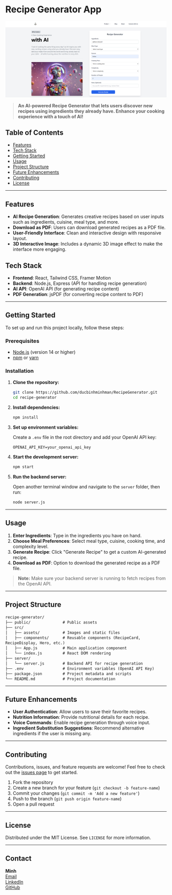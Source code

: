 # Recipe Generator App

![Cover Image](client/src/assets/Cover.png) <!-- Add a screenshot of your app here for visual appeal -->

> **An AI-powered Recipe Generator that lets users discover new recipes using ingredients they already have. Enhance your cooking experience with a touch of AI!**

## Table of Contents

- [Features](#features)
- [Tech Stack](#tech-stack)
- [Getting Started](#getting-started)
- [Usage](#usage)
- [Project Structure](#project-structure)
- [Future Enhancements](#future-enhancements)
- [Contributing](#contributing)
- [License](#license)

---

## Features

- **AI Recipe Generation**: Generates creative recipes based on user inputs such as ingredients, cuisine, meal type, and more.
- **Download as PDF**: Users can download generated recipes as a PDF file.
- **User-Friendly Interface**: Clean and interactive design with responsive layout.
- **3D Interactive Image**: Includes a dynamic 3D image effect to make the interface more engaging.

## Tech Stack

- **Frontend**: React, Tailwind CSS, Framer Motion
- **Backend**: Node.js, Express (API for handling recipe generation)
- **AI API**: OpenAI API (for generating recipe content)
- **PDF Generation**: jsPDF (for converting recipe content to PDF)

---

## Getting Started

To set up and run this project locally, follow these steps:

### Prerequisites

- [Node.js](https://nodejs.org/) (version 14 or higher)
- [npm](https://www.npmjs.com/) or [yarn](https://yarnpkg.com/)

### Installation

1. **Clone the repository:**

   ```bash
   git clone https://github.com/ducbinhminhman/RecipeGenerator.git
   cd recipe-generator
   ```

2. **Install dependencies:**

   ```bash
   npm install
   ```

3. **Set up environment variables:**

   Create a `.env` file in the root directory and add your OpenAI API key:

   ```plaintext
   OPENAI_API_KEY=your_openai_api_key
   ```

4. **Start the development server:**

   ```bash
   npm start
   ```

5. **Run the backend server:**

   Open another terminal window and navigate to the `server` folder, then run:

   ```bash
   node server.js
   ```

---

## Usage

1. **Enter Ingredients**: Type in the ingredients you have on hand.
2. **Choose Meal Preferences**: Select meal type, cuisine, cooking time, and complexity level.
3. **Generate Recipe**: Click "Generate Recipe" to get a custom AI-generated recipe.
4. **Download as PDF**: Option to download the generated recipe as a PDF file.

> **Note:** Make sure your backend server is running to fetch recipes from the OpenAI API.

---

## Project Structure

```plaintext
recipe-generator/
├── public/              # Public assets
├── src/
│   ├── assets/          # Images and static files
│   ├── components/      # Reusable components (RecipeCard, RecipeDisplay, Hero, etc.)
│   ├── App.js           # Main application component
│   └── index.js         # React DOM rendering
├── server/
│   └── server.js        # Backend API for recipe generation
├── .env                 # Environment variables (OpenAI API Key)
├── package.json         # Project metadata and scripts
└── README.md            # Project documentation
```

---

## Future Enhancements

- **User Authentication**: Allow users to save their favorite recipes.
- **Nutrition Information**: Provide nutritional details for each recipe.
- **Voice Commands**: Enable recipe generation through voice input.
- **Ingredient Substitution Suggestions**: Recommend alternative ingredients if the user is missing any.

---

## Contributing

Contributions, issues, and feature requests are welcome! Feel free to check out the [issues page](https://github.com/your-username/recipe-generator/issues) to get started.

1. Fork the repository
2. Create a new branch for your feature (`git checkout -b feature-name`)
3. Commit your changes (`git commit -m 'Add a new feature'`)
4. Push to the branch (`git push origin feature-name`)
5. Open a pull request

---

## License

Distributed under the MIT License. See `LICENSE` for more information.

---

## Contact

**Minh**  
[Email](mailto:your-email@example.com)  
[LinkedIn](https://www.linkedin.com/in/your-profile/)  
[GitHub](https://github.com/your-username/)

